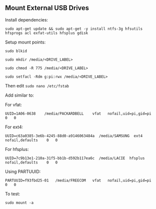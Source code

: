 ## Mount External USB Drives

Install dependencies:
```
sudo apt-get update && sudo apt-get -y install ntfs-3g hfsutils hfsprogs acl exfat-utils hfsplus gdisk
```

Setup mount points:
```
sudo blkid

sudo mkdir /media/<DRIVE_LABEL>

sudo chmod -R 775 /media/<DRIVE_LABEL>

sudo setfacl -Rdm g:pi:rwx /media/<DRIVE_LABEL>

```

Then edit ```sudo nano /etc/fstab```

Add similar to:

For vfat:
```
UUID=1A06-0638    /media/PACKARDBELL    vfat   nofail,uid=pi,gid=pi    0   0
```
For ext4:
```
UUID=c63a0385-3e6b-4245-88d0-a9146063484a  /media/SAMSUNG  ext4   nofail,defaults    0   0
```
For hfsplus:
```
UUID=7c9b13e1-210a-31f5-bb1b-d592b117ea6c  /media/LACIE  hfsplus  nofail,defaults    0   0
```
Using PARTUUID:
```
PARTUUID=f93fbd25-01   /media/FREECOM   vfat   nofail,uid=pi,gid=pi    0   0
```

To test:
```
sudo mount -a
```
